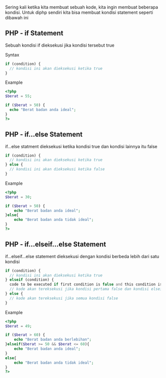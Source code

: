 Sering kali ketika kita membuat sebuah kode, kita ingin membuat beberapa kondisi. Untuk diphp sendiri kita bisa membuat kondisi statement seperti dibawah ini


## PHP - if Statement
Sebuah kondisi if dieksekusi jika kondisi tersebut true

Syntax
```php
if (condition) {
  // kondisi ini akan dieksekusi ketika true
}
```

Example
```php
<?php
$berat = 55;

if ($berat > 50) {
  echo "Berat badan anda ideal";
}
?>
```

## PHP - if...else Statement
if...else statment dieksekusi ketika kondisi true dan kondisi lainnya itu false

```php
if (condition) {
  // kondisi ini akan dieksekusi ketika true
} else {
  // kondisi ini akan dieksekusi ketika false
}
```

Example
```php
<?php
$berat = 30;

if ($berat > 50) {
    echo "Berat badan anda ideal";
}else{
    echo "Berat badan anda tidak ideal";
}
?>
```

## PHP - if...elseif...else Statement
if...elseif...else statement dieksekusi dengan kondisi berbeda lebih dari satu kondisi

```php
if (condition) {
  // kondisi ini akan dieksekusi ketika true
} elseif (condition) {
  code to be executed if first condition is false and this condition is true;
  // kode akan tereksekusi jika kondisi pertama false dan kondisi elseif true
} else {
  // kode akan tereksekusi jika semua kondisi false
}
```

Example
```php
<?php
$berat = 49;

if ($berat > 60) {
    echo "Berat badan anda berlebihan";
}elseif($berat >= 50 && $berat <= 60){
    echo "Berat badan anda ideal";
}
else{
    echo "Berat badan anda tidak ideal";
}
?>
```
